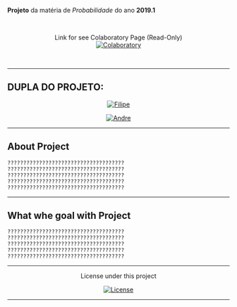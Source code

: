 **Projeto** da matéria de *Probabilidade*  do ano **2019.1**       
<br>

  <br>
<p align="center">
   Link for see Colaboratory Page (Read-Only)
  <br>
    <a href="https://colab.research.google.com/drive/????">
        <img src="https://img.shields.io/badge/Link-Colaboratory-important.svg?longCache=true&style=for-the-badge"
             alt="Colaboratory" /></a>
</p>
<br>


----------------------------------------------------------------------------------------------------------------------

## DUPLA DO PROJETO:

<p align="center">
    <a href="https://github.com/filipegmedeiros">
        <img src="https://img.shields.io/badge/20180117787-Filipe%20Medeiros-blue.svg?longCache=true&style=for-the-badge"
             alt="Filipe" /></a>
</p>
      
<p align="center">
    <a href="https://github.com/tuegitaqui">
        <img src=" https://img.shields.io/badge/20180001960-Andre%20Luiz-blue.svg?longCache=true&style=for-the-badge"
             alt="Andre" /></a>
</p>
      
      
     


----------------------------------------------------------------------------------------------------------------------


 ## About Project
```
?????????????????????????????????????
?????????????????????????????????????
?????????????????????????????????????
?????????????????????????????????????
?????????????????????????????????????
```

----------------------------------------------------------------------------------------------------------------------


 ##  What whe goal with Project
```
?????????????????????????????????????
?????????????????????????????????????
?????????????????????????????????????
?????????????????????????????????????
?????????????????????????????????????
```
 

----------------------------------------------------------------------------------------------------------------------
 
<p align="center">
   License under this project
  <br>
<p align="center">
    <a href="https://github.com/filipegmedeiros/IMD0033-PROB_project/blob/master/LICENSE.md">
        <img src="https://img.shields.io/github/license/filipegmedeiros/IMD0033-PROB_project.svg?longCache=true&style=for-the-badge"
             alt="License" /></a>
</p>


----------------------------------------------------------------------------------------------------------------------
